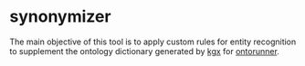 # synonymizer

The main objective of this tool is to apply custom rules for entity recognition to supplement the ontology dictionary generated by [kgx](https://github.com/biolink/kgx) for [ontorunner](https://github.com/monarch-initiative/ontorunner).
